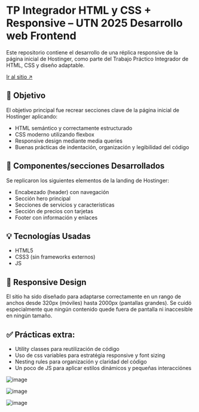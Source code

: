 # TP Integrador HTML y CSS + Responsive – UTN 2025 Desarrollo web Frontend

Este repositorio contiene el desarrollo de una réplica responsive de la página inicial de Hostinger, como parte del Trabajo Práctico Integrador de HTML, CSS y diseño adaptable.

[Ir al sitio ↗️](https://paupalazzesi.github.io/2025_UTN_TP_01_HTML_CSS/) 

## 📌 Objetivo

El objetivo principal fue recrear secciones clave de la página inicial de Hostinger aplicando:

- HTML semántico y correctamente estructurado  
- CSS moderno utilizando flexbox  
- Responsive design mediante media queries  
- Buenas prácticas de indentación, organización y legibilidad del código  

## 🧩 Componentes/secciones Desarrollados

Se replicaron los siguientes elementos de la landing de Hostinger:

- Encabezado (header) con navegación  
- Sección hero principal  
- Secciones de servicios y características  
- Sección de precios con tarjetas  
- Footer con información y enlaces  

## 💡 Tecnologías Usadas

- HTML5  
- CSS3 (sin frameworks externos)
- JS 

## 📱 Responsive Design

El sitio ha sido diseñado para adaptarse correctamente en un rango de anchos desde 320px (móviles) hasta 2000px (pantallas grandes). Se cuidó especialmente que ningún contenido quede fuera de pantalla ni inaccesible en ningún tamaño.

## ✅ Prácticas extra:

- Utility classes para reutilización de código
- Uso de css variables para estratégia responsive y font sizing
- Nesting rules para organización y claridad del código
- Un poco de JS para aplicar estilos dinámicos y pequeñas interacciónes

![image](https://github.com/user-attachments/assets/ad5d347d-a166-4669-9f0b-3342b23aa488)

![image](https://github.com/user-attachments/assets/f1ebb0ce-377e-44f3-8b4e-3361e5005d7d)

![image](https://github.com/user-attachments/assets/26736524-1fc4-479f-821a-e5d9f90174ee) 








